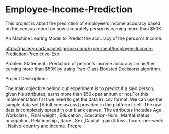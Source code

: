 # Employee-Income-Prediction
This project is about the prediction of employee's income accuracy based on the census report on how accurately person is earning more than $50K.

An Machine Learing Model to Predict the accuracy of the person's Income.

https://gallery.cortanaintelligence.com/Experiment/Employee-Income-Prediction-Predictive-Exp

Problem Statement : 
Prediction of person's income accuracy on his/her earning more than $50K by using Two-Class Boosted Decisions algorithm.

Project Description :

The main objective behind our experiment is to predict if a said person, given his attributes, earns more than $50k per annum or not.For this implementation first we need to get the data in .csv format. We can use the sample data set [Adult census.csv] provided in the platform itself. The raw data is completely spread in our blank canvas. The attributes includes Age , Workclass , Final weight , Education , Education-Num , Marital status , occupation, Relationship , Race , Sex ,Capital -gain & loss , hours-per-week , Native-country and income. Prepre
